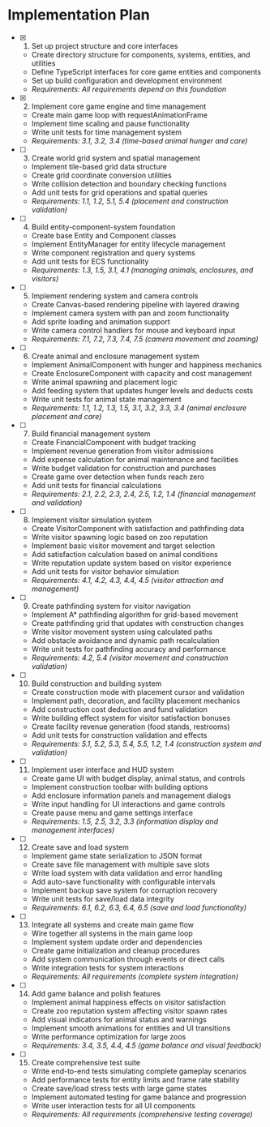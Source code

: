 # Implementation Plan

- [x] 1. Set up project structure and core interfaces
  - Create directory structure for components, systems, entities, and utilities
  - Define TypeScript interfaces for core game entities and components
  - Set up build configuration and development environment
  - _Requirements: All requirements depend on this foundation_

- [x] 2. Implement core game engine and time management
  - Create main game loop with requestAnimationFrame
  - Implement time scaling and pause functionality
  - Write unit tests for time management system
  - _Requirements: 3.1, 3.2, 3.4 (time-based animal hunger and care)_

- [ ] 3. Create world grid system and spatial management
  - Implement tile-based grid data structure
  - Create grid coordinate conversion utilities
  - Write collision detection and boundary checking functions
  - Add unit tests for grid operations and spatial queries
  - _Requirements: 1.1, 1.2, 5.1, 5.4 (placement and construction validation)_

- [ ] 4. Build entity-component-system foundation
  - Create base Entity and Component classes
  - Implement EntityManager for entity lifecycle management
  - Write component registration and query systems
  - Add unit tests for ECS functionality
  - _Requirements: 1.3, 1.5, 3.1, 4.1 (managing animals, enclosures, and visitors)_

- [ ] 5. Implement rendering system and camera controls
  - Create Canvas-based rendering pipeline with layered drawing
  - Implement camera system with pan and zoom functionality
  - Add sprite loading and animation support
  - Write camera control handlers for mouse and keyboard input
  - _Requirements: 7.1, 7.2, 7.3, 7.4, 7.5 (camera movement and zooming)_

- [ ] 6. Create animal and enclosure management system
  - Implement AnimalComponent with hunger and happiness mechanics
  - Create EnclosureComponent with capacity and cost management
  - Write animal spawning and placement logic
  - Add feeding system that updates hunger levels and deducts costs
  - Write unit tests for animal state management
  - _Requirements: 1.1, 1.2, 1.3, 1.5, 3.1, 3.2, 3.3, 3.4 (animal enclosure placement and care)_

- [ ] 7. Build financial management system
  - Create FinancialComponent with budget tracking
  - Implement revenue generation from visitor admissions
  - Add expense calculation for animal maintenance and facilities
  - Write budget validation for construction and purchases
  - Create game over detection when funds reach zero
  - Add unit tests for financial calculations
  - _Requirements: 2.1, 2.2, 2.3, 2.4, 2.5, 1.2, 1.4 (financial management and validation)_

- [ ] 8. Implement visitor simulation system
  - Create VisitorComponent with satisfaction and pathfinding data
  - Write visitor spawning logic based on zoo reputation
  - Implement basic visitor movement and target selection
  - Add satisfaction calculation based on animal conditions
  - Write reputation update system based on visitor experience
  - Add unit tests for visitor behavior simulation
  - _Requirements: 4.1, 4.2, 4.3, 4.4, 4.5 (visitor attraction and management)_

- [ ] 9. Create pathfinding system for visitor navigation
  - Implement A* pathfinding algorithm for grid-based movement
  - Create pathfinding grid that updates with construction changes
  - Write visitor movement system using calculated paths
  - Add obstacle avoidance and dynamic path recalculation
  - Write unit tests for pathfinding accuracy and performance
  - _Requirements: 4.2, 5.4 (visitor movement and construction validation)_

- [ ] 10. Build construction and building system
  - Create construction mode with placement cursor and validation
  - Implement path, decoration, and facility placement mechanics
  - Add construction cost deduction and fund validation
  - Write building effect system for visitor satisfaction bonuses
  - Create facility revenue generation (food stands, restrooms)
  - Add unit tests for construction validation and effects
  - _Requirements: 5.1, 5.2, 5.3, 5.4, 5.5, 1.2, 1.4 (construction system and validation)_

- [ ] 11. Implement user interface and HUD system
  - Create game UI with budget display, animal status, and controls
  - Implement construction toolbar with building options
  - Add enclosure information panels and management dialogs
  - Write input handling for UI interactions and game controls
  - Create pause menu and game settings interface
  - _Requirements: 1.5, 2.5, 3.2, 3.3 (information display and management interfaces)_

- [ ] 12. Create save and load system
  - Implement game state serialization to JSON format
  - Create save file management with multiple save slots
  - Write load system with data validation and error handling
  - Add auto-save functionality with configurable intervals
  - Implement backup save system for corruption recovery
  - Write unit tests for save/load data integrity
  - _Requirements: 6.1, 6.2, 6.3, 6.4, 6.5 (save and load functionality)_

- [ ] 13. Integrate all systems and create main game flow
  - Wire together all systems in the main game loop
  - Implement system update order and dependencies
  - Create game initialization and cleanup procedures
  - Add system communication through events or direct calls
  - Write integration tests for system interactions
  - _Requirements: All requirements (complete system integration)_

- [ ] 14. Add game balance and polish features
  - Implement animal happiness effects on visitor satisfaction
  - Create zoo reputation system affecting visitor spawn rates
  - Add visual indicators for animal status and warnings
  - Implement smooth animations for entities and UI transitions
  - Write performance optimization for large zoos
  - _Requirements: 3.4, 3.5, 4.4, 4.5 (game balance and visual feedback)_

- [ ] 15. Create comprehensive test suite
  - Write end-to-end tests simulating complete gameplay scenarios
  - Add performance tests for entity limits and frame rate stability
  - Create save/load stress tests with large game states
  - Implement automated testing for game balance and progression
  - Write user interaction tests for all UI components
  - _Requirements: All requirements (comprehensive testing coverage)_